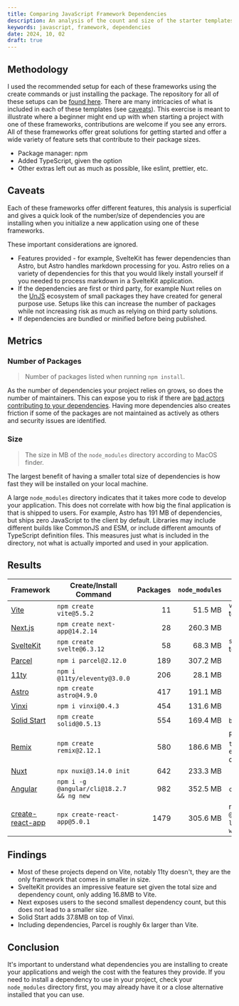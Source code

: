 ```yaml
---
title: Comparing JavaScript Framework Dependencies
description: An analysis of the count and size of the starter templates of different JavaScript frameworks.
keywords: javascript, framework, dependencies
date: 2024, 10, 02
draft: true
---
```


## Methodology

I used the recommended setup for each of these frameworks using the create commands or just installing the package. The repository for all of these setups can be [found here](https://github.com/rossrobino/dependency-comparison). There are many intricacies of what is included in each of these templates (see [caveats](#caveats)). This exercise is meant to illustrate where a beginner might end up with when starting a project with one of these frameworks, contributions are welcome if you see any errors. All of these frameworks offer great solutions for getting started and offer a wide variety of feature sets that contribute to their package sizes.

- Package manager: npm
- Added TypeScript, given the option
- Other extras left out as much as possible, like eslint, prettier, etc.

## Caveats

Each of these frameworks offer different features, this analysis is superficial and gives a quick look of the number/size of dependencies you are installing when you initialize a new application using one of these frameworks.

These important considerations are ignored.

- Features provided - for example, SvelteKit has fewer dependencies than Astro, but Astro handles markdown processing for you. Astro relies on a variety of dependencies for this that you would likely install yourself if you needed to process markdown in a SvelteKit application.
- If the dependencies are first or third party, for example Nuxt relies on the [UnJS](https://unjs.io/) ecosystem of small packages they have created for general purpose use. Setups like this can increase the number of packages while not increasing risk as much as relying on third party solutions.
- If dependencies are bundled or minified before being published.

## Metrics

### Number of Packages

> Number of packages listed when running `npm install`.

As the number of dependencies your project relies on grows, so does the number of maintainers. This can expose you to risk if there are [bad actors contributing to your dependencies](https://github.com/bluwy/ihimnm). Having more dependencies also creates friction if some of the packages are not maintained as actively as others and security issues are identified.

### Size

> The size in MB of the `node_modules` directory according to MacOS finder.

The largest benefit of having a smaller total size of dependencies is how fast they will be installed on your local machine.

A large `node_modules` directory indicates that it takes more code to develop your application. This does not correlate with how big the final application is that is shipped to users. For example, Astro has 191 MB of dependencies, but ships zero JavaScript to the client by default. Libraries may include different builds like CommonJS and ESM, or include different amounts of TypeScript definition files. This measures just what is included in the directory, not what is actually imported and used in your application.

## Results

| Framework                                         | Create/Install Command                   | Packages | `node_modules` | Notes                                            |
| ------------------------------------------------- | ---------------------------------------- | -------: | -------------: | ------------------------------------------------ |
| [Vite](https://vite.dev/)                         | `npm create vite@5.5.2`                  |       11 |        51.5 MB | `vanilla` template                               |
| [Next.js](https://nextjs.org/)                    | `npm create next-app@14.2.14`            |       28 |       260.3 MB |                                                  |
| [SvelteKit](https://kit.svelte.dev/)              | `npm create svelte@6.3.12`               |       58 |        68.3 MB | `skeleton` template                              |
| [Parcel](https://parceljs.org/)                   | `npm i parcel@2.12.0`                    |      189 |       307.2 MB |                                                  |
| [11ty](https://www.11ty.dev/)                     | `npm i @11ty/eleventy@3.0.0`             |      206 |        28.1 MB |                                                  |
| [Astro](https://astro.build/)                     | `npm create astro@4.9.0`                 |      417 |       191.1 MB |                                                  |
| [Vinxi](https://vinxi.vercel.app/)                | `npm i vinxi@0.4.3`                      |      454 |       131.6 MB |                                                  |
| [Solid Start](https://start.solidjs.com/)         | `npm create solid@0.5.13`                |      554 |       169.4 MB | `bare` template                                  |
| [Remix](https://remix.run/)                       | `npm create remix@2.12.1`                |      580 |       186.6 MB | Removed all `tailwind` and `eslint` dependencies |
| [Nuxt](https://nuxt.com/)                         | `npx nuxi@3.14.0 init`                   |      642 |       233.3 MB |                                                  |
| [Angular](https://angular.dev/)                   | `npm i -g @angular/cli@18.2.7 && ng new` |      982 |       352.5 MB | `css` and `ssr`                                  |
| [create-react-app](https://create-react-app.dev/) | `npx create-react-app@5.0.1`             |     1479 |       305.6 MB | removed `@testing-library/*` and `web-vitals`    |

## Findings

- Most of these projects depend on Vite, notably 11ty doesn't, they are the only framework that comes in smaller in size.
- SvelteKit provides an impressive feature set given the total size and dependency count, only adding 16.8MB to Vite.
- Next exposes users to the second smallest dependency count, but this does not lead to a smaller size.
- Solid Start adds 37.8MB on top of Vinxi.
- Including dependencies, Parcel is roughly 6x larger than Vite.

## Conclusion

It's important to understand what dependencies you are installing to create your applications and weigh the cost with the features they provide. If you need to install a dependency to use in your project, check your `node_modules` directory first, you may already have it or a close alternative installed that you can use.

